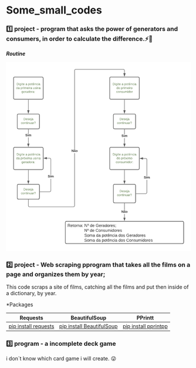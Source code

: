 # Some_small_codes

### :one: project - program that asks the power of generators and consumers, in order to calculate the difference.:zap::construction_worker:

***Routine***

   <img src="Diagrama em branco.png"  width=600>



### :two: project - Web scraping pprogram that takes all the films on a page and organizes them by year;

This code scraps a site of films, catching all the films and put then inside of a dictionary, by year.

*Packages
   
|    Requests   | BeautifulSoup |  PPrintt |
| ------------- | ------------- |----------|
| [pip install requests](https://pypi.org/project/requests/)| [pip install BeautifulSoup](https://pypi.org/project/beautifulsoup4/) |[pip install pprintpp](https://pypi.org/project/pprintpp/)|



### :three: program - a incomplete deck game
i don´t know which card game i will create. :stuck_out_tongue_winking_eye:


